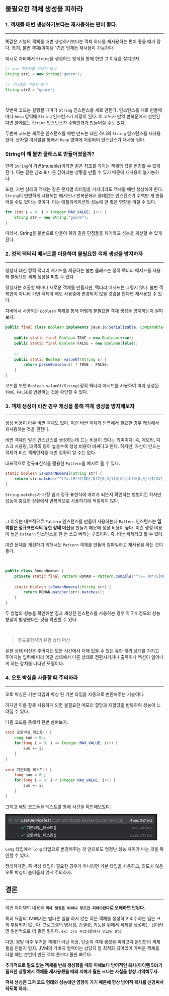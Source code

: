 
## 불필요한 객체 생성을 피하라

### 1. 객채를 매번 생성하기보다는 재사용하는 편이 좋다.
<hr>

똑같은 기능의 객체를 매변 생성하기보다는 객체 하나를 재사용하는 편이 좋을 때가 많다. 특히, 불변 객체(아이템 17)은 언제든 재사용이 가능하다.


예시로 자바에서 `String`을 생성하는 방식을 통해 한번 그 이유를 살펴보자.

```java
// new 연산자를 이용한 방식
String str1 = new String("goorm");

// 리터럴을 이용한 방식
String str2 = "goorm";
```

<br>

첫번째 코드는 실행될 때마다 `String` 인스턴스를 새로 만든다. 인스턴스를 새로 만들때마다 `heap` 영역에 `String` 인스턴스가 저장이 된다. 이 코드가 만약 반복문에서 선언된다면 쓸게없는 `String` 인스턴스가 수백만개가 만들어질 수도 있다.

두번째 코드는 새로운 인스턴스를 매번 만드는 대신 하나의 `String` 인스턴스를 재사용한다. 문자열 리터럴을 통해서 `heap` 영역에 저장되어 인스턴스가 재사용 된다.


### String이 왜 불변 클래스로 만들어졌을까?

만약 `String`이 가변(mutable)이라면 같은 참조를 가지는 객체의 값을 변경할 수 있게 된다. 이는 같은 참조 & 다른 값이라는 상황을 만들 수 있기 때문에 재사용이 불가능하다. 

또한, 가변 상태의 객체는 같은 문자열 리터럴을 가지더라도 객체를 매번 생성해야 한다. `String`이 빈번하게 사용되는 메서드나 반복문에서 쓸데없는 인스턴스가 수백만 개 만들어질 수도 있다는 것이다. 이는 애플리케이션의 성능에 안 좋은 영향을 미칠 수 있다.

```java
for (int i = 0; i < Integer.MAX_VALUE; i++) {
    String str = new String("goorm");
}
```

따라서, String을 불변으로 만들어 위와 같은 단점들을 제거하고 성능을 개선할 수 있게 된다.


### 2. 정적 팩터리 메서드를 이용하여 불필요한 객체 생성을 방지하자
<hr>

생성자 대신 정적 팩터리 메서드를 제공하는 불변 클래스는 정적 팩터리 메서드를 사용해 불필요한 객체 생성을 피할 수 있다.

생성자는 호출할 때마다 새로운 객체를 만들지만, 팩터리 메서드는 그렇지 않다. 불변 객체만이 아니라 가변 객체라 해도 사용중에 변경되지 않을 것임을
안다면 재사용할 수 있다.


자바에서 사용되는 `Boolean` 객체를 통해 어떻게 불필요한 객체 생성을 방지하는지 살펴보자.

```java
public final class Boolean implements java.io.Serializable, Comparable<Boolean> {

    public static final Boolean TRUE = new Boolean(true);
    public static final Boolean FALSE = new Boolean(false);

    // ...
    public static Boolean valueOf(String s) {
        return parseBoolean(s) ? TRUE : FALSE;
    }
}
```

코드를 보면 `Boolean.valueOf(String)`정적 팩터리 메서드를 사용하여 미리 생성된 `TRUE`, `FALSE`를 반환하는 것을 확인할 수 있다.


### 3. 객체 생성이 비싼 경우 캐싱을 통해 객체 생성을 방지해보자

<hr>

생성 비용이 아주 비싼 객체도 있다. 이런 비싼 객체가 반복해서 필요한 경우 캐싱해서 재사용하는 것을 권한다.

비싼 객체란 말은 인스턴스를 생성하는데 드는 비용이 크다는 의미이다. 즉, 메모리, 디스크 사용량, 대역폭 등이 높을수록 생성 비용이 비싸다고 한다. 하지만, 자신이 만드는 객체가 비산 객체인지를 매번 정확히 알 수는 없다.

대표적으로 정규표션식을 활용한 `Pattern`을  예시로 들 수 있다.


```java
static boolean isRomanNumeral(String str) {
    return str.matches("^(?=.)M*(C[MD]|D?C{0,3})(X[CL]|L?X{0,3})(I[XV]|V?I{0,3})$");
}
```


`String.matches`가 가장 쉽게 정규 표현식에 매치가 되는지 확인하는 방법이긴 하지만 성능이 중요한 상황에서 반복적으로 사용하기에 적절하지 않다.

<br>

그 이유는 내부적으로 `Pattern` 인스턴스를 만들어 사용하는데 `Pattern` 인스턴스는 **입력받은 정규표현식의 유한 상태 머신**을 만들기 때문에 생성 비용이 높다. 이런 생성 비용이 높은 `Pattern` 인스턴스를 한 번 쓰고 버리는 구조이다. 즉, 비싼 객체라고 할 수 있다.


이런 문제를 개선하기 위해서는 `Pattern` 객체를 만들어 컴파일하고 재사용을 하는 것이 좋다.

<br>

```java
public class RomanNumber {
    private static final Pattern ROMAN = Pattern.compile("^(?=.)M*(C[MD]|D?C{0,3})(X[CL]|L?X{0,3})(I[XV]|V?I{0,3})$");

    static boolean isRomanNumeral(String str) {
        return ROMAN.matcher(str).matches();
	}
}

```

두 방법의 성능을 확인해본 결과 캐싱된 인스턴스를 사용하는 경우 약 7배 정도의 성능 향상이 발생했다는 것을 확인할 수 있다.


<br>

> 정규표현식의 유한 상태 머신

유한 상태 머신은 주어지는 모든 시간에서 처해 있을 수 있는 유한 개의 상태를 가지고 주어지는 입력에 따라 어떤 상태에서 다른 상태로 전환시키거나 출력이나 액션이 일어나게 하는 장치를 나타낸 모델이다.




### 4. 오토 박싱을 사용할 때 주의하라

<hr>

오토 박싱은 기본 타입과 박싱 된 기본 타입을 자동으로 변환해주는 기술이다.


하지만 이를 잘못 사용하게 되면 불필요한 메모리 할당과 재할당을 반복하여 성능이 느려질 수 있다.


다음 코드를 통해서 한변 살펴보자.


```java
void 오토박싱_테스트() {
    Long sum = 0L;
    for(long i = 0; i <= Integer.MAX_VALUE; i++) {
        sum += i;
    }
}

void 기본타입_테스트() {
    long sum = 0L;
    for(long i = 0; i < Integer.MAX_VALUE; i++) {
        sum += i;
    }
}
```


그리고 해당 코드들을 테스트를 통해 시간을 확인해보았다.


![img_1.png](img_1.png)

`Long` 타입에서 `long` 타입으로 변경해주는 것 만으로도 엄청난 성능 차이가 나는 것을 확인할 수 있다.

정리하자면, 꼭 박싱 타입이 필요한 경우가 아니라면 기본 타입을 사용하고, 의도치 않은 오토 박싱이 숨어들지 않게 주의하자.


## 결론

<hr>

이번 아이템의 내용을 **`객체 생성은 비싸니 무조건 피해야한다`로 오해하면 안된다**.

특히 요즘의 `JVM`에서는 별다른 일을 하지 않는 작은 객체를 생성하고 회수하는 일은 크게 부담되지 않는다. 프로그램의 명확성, 간결성, 기능을 위해서 객체를 생성하는 것이라면 일반적으로 더 좋은 일이다. `ex) 3/5 수업내용에서 언급된 Dto`

다만, 정말 아주 무거운 객체가 아닌 이상, 단순히 객체 생성을 피하고자 본인만의 객체 풀을 만들지 말자.
JVM의 가비지 컬렉터는 상당히 잘 최적화 되어있어 가벼운 객체를 다룰 때는 본인이 만든 객체 풀보다 훨씬 빠르다.

**추가적으로 필요 없는 객체를 반복 생성했을 때의 피해보다 방어적인 복사(아이템 50)가 필요한 상황에서 객체를 재사용했을 때의 피해가 훨씬 크다는 사실을 항상 기억해두자.**

**객체 생성은 그저 코드 형태와 성능에만 영향이 가기 때문에 항상 방어적 복사를 신경써서 하도록 하자.**
